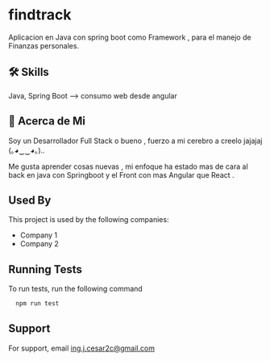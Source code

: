 # findtrack
Aplicacion en Java con spring boot como Framework , para el manejo de Finanzas personales.


## 🛠 Skills
Java, Spring Boot --> consumo web desde angular



## 🚀 Acerca de Mi
Soy un Desarrollador Full Stack o bueno , fuerzo a mi cerebro a creelo jajajaj  (｡◕‿‿◕｡)..

Me gusta aprender cosas nuevas , mi enfoque ha estado mas de cara al back en java con Springboot y el Front con mas Angular que React .




## Used By

This project is used by the following companies:

- Company 1
- Company 2


## Running Tests

To run tests, run the following command

```bash
  npm run test
```


## Support

For support, email ing.j.cesar2c@gmail.com 
